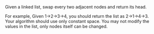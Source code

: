 Given a linked list, swap every two adjacent nodes and return its head.

For example,
    Given 1->2->3->4, you should return the list as 2->1->4->3.
    Your algorithm should use only constant space.
    You may not modify the values in the list, only nodes itself can be changed.